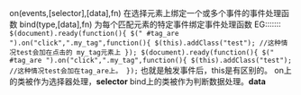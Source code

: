 on(events,[selector],[data],fn) 在选择元素上绑定一个或多个事件的事件处理函数
bind(type,[data],fn) 为每个匹配元素的特定事件绑定事件处理函数
EG:::::::
`$(document).ready(function(){
 $(" #tag_are ").on("click",".my_tag",function(){
 $(this).addClass("test"); //这种情况test会加在点击的 my_tag元素上
 });
 $(document).ready(function(){
 $(" #tag_are ").on("click",".my_tag",function(){
 $(this).addClass("test"); //这种情况test会加在tag_are上。
 });`
 也就是触发事件后，this是有区别的。
 on上的类被作为选择器处理，**selector**
 bind上的类被作为判断数据处理。**data**